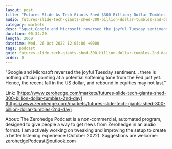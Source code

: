 ```yaml
---
layout: post
title: "Futures Slide As Tech Giants Shed $300 Billion; Dollar Tumbles For 2nd Day"
audio: futures-slide-tech-giants-shed-300-billion-dollar-tumbles-2nd-day-0
category: markets
desc: "&quot;Google and Microsoft reversed the joyful Tuesday sentiment... there is nothing official pointing at a potential softening tone from the Fed just yet. Hence, the recent fall in the US dollar, and rebound in equities may not last.&quot;"
duration: 00:34:20
length: 2060
datetime: Wed, 26 Oct 2022 12:05:00 +0000
tags: podcast
guid: futures-slide-tech-giants-shed-300-billion-dollar-tumbles-2nd-day-0
order: 0
---
```

&quot;Google and Microsoft reversed the joyful Tuesday sentiment... there is nothing official pointing at a potential softening tone from the Fed just yet. Hence, the recent fall in the US dollar, and rebound in equities may not last.&quot;

Link: [https://www.zerohedge.com/markets/futures-slide-tech-giants-shed-300-billion-dollar-tumbles-2nd-day](https://www.zerohedge.com/markets/futures-slide-tech-giants-shed-300-billion-dollar-tumbles-2nd-day)

About: The Zerohedge Podcast is a non-commercial, automated program, designed to give people a way to get news from Zerohedge in an audio format.  I am actively working on tweaking and improving the setup to create a better listening experience (October 2022).  Suggestions are welcome: [zerohedgePodcast@outlook.com](mailto:zerohedgePodcast@outlook.com)